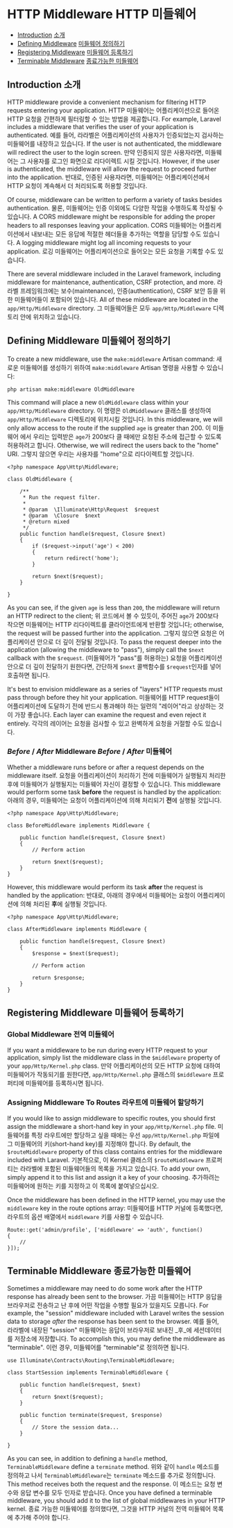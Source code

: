 # HTTP Middleware HTTP 미들웨어

- [Introduction](#introduction) [소개](#introduction) 
- [Defining Middleware](#defining-middleware) [미들웨어 정의하기](#defining-middleware)
- [Registering Middleware](#registering-middleware) [미들웨어 등록하기](#registering-middleware)
- [Terminable Middleware](#terminable-middleware) [종료가능한 미들웨어](#terminable-middleware)

<a name="introduction"></a>
## Introduction 소개

HTTP middleware provide a convenient mechanism for filtering HTTP requests entering your application. HTTP 미들웨어는 어플리케이션으로 들어온 HTTP 요청을 간편하게 필터링할 수 있는 방법을 제공합니다. For example, Laravel includes a middleware that verifies the user of your application is authenticated. 예를 들어, 라라벨은 어플리케이션의 사용자가 인증되었는지 검사하는 미들웨어를 내장하고 있습니다. If the user is not authenticated, the middleware will redirect the user to the login screen. 만약 인증되지 않은 사용자라면, 미들웨어는 그 사용자를 로그인 화면으로 리다이렉트 시킬 것입니다. However, if the user is authenticated, the middleware will allow the request to proceed further into the application. 반대로,  인증된 사용자라면, 미들웨어는 어플리케이션에서 HTTP 요청이 계속해서 더 처리되도록 허용할 것입니다.

Of course, middleware can be written to perform a variety of tasks besides authentication. 물론, 미들웨어는 인증 이외에도 다양한 작업을 수행하도록 작성될 수 있습니다. A CORS middleware might be responsible for adding the proper headers to all responses leaving your application. CORS 미들웨어는 어플리케이션에서 내보내는 모든 응답에 적절한 헤더들을 추가하는 역할을 담당할 수도 있습니다. A logging middleware might log all incoming requests to your application. 로깅 미들웨어는 어플리케이션으로 들어오는 모든 요청을 기록할 수도 있습니다.

There are several middleware included in the Laravel framework, including middleware for maintenance, authentication, CSRF protection, and more. 라라벨 프레임워크에는 보수(maintenance), 인증(authentication), CSRF 보안 등을 위한 미들웨어들이 포함되어 있습니다. All of these middleware are located in the `app/Http/Middleware` directory. 그 미들웨어들은 모두  `app/Http/Middleware` 디렉토리 안에 위치하고 있습니다.

<a name="defining-middleware"></a>
## Defining Middleware 미들웨어 정의하기

To create a new middleware, use the `make:middleware` Artisan command: 새로운 미들웨어를 생성하기 위하여 `make:middleware` Artisan 명령을 사용할 수 있습니다:

	php artisan make:middleware OldMiddleware

This command will place a new `OldMiddleware` class within your `app/Http/Middleware` directory. 이 명령은 `OldMiddleware` 클래스를 생성하여 `app/Http/Middleware` 디렉토리에 위치시킬 것입니다.  In this middleware, we will only allow access to the route if the supplied `age` is greater than 200. 이 미들웨어 에서 우리는 입력받은 `age`가 200보다 클 때에만 요청된 주소에 접근할 수 있도록 허용하려고 합니다. Otherwise, we will redirect the users back to the "home" URI.  그렇지 않으면 우리는 사용자를 "home"으로 리다이렉트할 것입니다.

	<?php namespace App\Http\Middleware;

	class OldMiddleware {

		/**
		 * Run the request filter.
		 *
		 * @param  \Illuminate\Http\Request  $request
		 * @param  \Closure  $next
		 * @return mixed
		 */
		public function handle($request, Closure $next)
		{
			if ($request->input('age') < 200)
			{
				return redirect('home');
			}

			return $next($request);
		}

	}

As you can see, if the given `age` is less than `200`, the middleware will return an HTTP redirect to the client; 위 코드에서 볼 수 있듯이, 주어진 `age`가 200보다 작으면 미들웨어는 HTTP 리다이렉트를 클라이언트에게 반환할 것입니다; otherwise, the request will be passed further into the application. 그렇지 않으면 요청은 어플리케이션 안으로 더 깊이 전달될 것입니다. To pass the request deeper into the application (allowing the middleware to "pass"), simply call the `$next` callback with the `$request`.  (미들웨어가 "pass"를  허용하는) 요청을 어플리케이션 안으로 더 깊이 전달하기 원한다면, 간단하게 `$next` 콜백함수를 `$request`인자를 넣어 호출하면 됩니다.

It's best to envision middleware as a series of "layers" HTTP requests must pass through before they hit your application. 미들웨어를 HTTP request들이 어플리케이션에 도달하기 전에 반드시 통과해야 하는 일련의 "레이어"라고 상상하는 것이 가장 좋습니다. Each layer can examine the request and even reject it entirely. 각각의 레이어는 요청을 검사할 수 있고 완벽하게 요청을 거절할 수도 있습니다.

### *Before* / *After* Middleware  *Before* / *After* 미들웨어 

Whether a middleware runs before or after a request depends on the middleware itself. 요청을 어플리케이션이 처리하기 전에 미들웨어가 실행될지 처리한 후에 미들웨어가 실행될지는 미들웨어 자신이 결정할 수 있습니다. This middleware would perform some task **before** the request is handled by the application: 아래의 경우, 미들웨어는 요청이 어플리케이션에 의해 처리되기 **전**에 실행될 것입니다.

	<?php namespace App\Http\Middleware;

	class BeforeMiddleware implements Middleware {

		public function handle($request, Closure $next)
		{
			// Perform action

			return $next($request);
		}
	}

However, this middleware would perform its task **after** the request is handled by the application: 반대로, 아래의 경우에서 미들웨어는 요청이 어플리케이션에 의해 처리된 **후**에 실행될 것입니다.

	<?php namespace App\Http\Middleware;

	class AfterMiddleware implements Middleware {

		public function handle($request, Closure $next)
		{
			$response = $next($request);

			// Perform action

			return $response;
		}
	}

<a name="registering-middleware"></a>
## Registering Middleware 미들웨어 등록하기

### Global Middleware 전역 미들웨어

If you want a middleware to be run during every HTTP request to your application, simply list the middleware class in the `$middleware` property of your `app/Http/Kernel.php` class. 만약 어플리케이션의 모든 HTTP 요청에 대하여 미들웨어가 작동되기를 원한다면,  `app/Http/Kernel.php` 클래스의 `$middleware` 프로퍼티에 미들웨어를 등록하시면 됩니다.

### Assigning Middleware To Routes 라우트에 미들웨어 할당하기

If you would like to assign middleware to specific routes, you should first assign the middleware a short-hand key in your `app/Http/Kernel.php` file. 미들웨어를 특정 라우트에만 할당하고 싶을 때에는 우선 `app/Http/Kernel.php` 파일에 그 미들웨어의 키(short-hand key)를 지정해야 합니다. By default, the `$routeMiddleware` property of this class contains entries for the middleware included with Laravel.  기본적으로, 이 Kernel 클래스의  `$routeMiddleware`  프로퍼티는 라라벨에 포함된 미들웨어들의 목록을 가지고 있습니다. To add your own, simply append it to this list and assign it a key of your choosing. 추가하려는 미들웨어에 원하는 키를 지정하고 이 목록에 붙여넣으십시오.

Once the middleware has been defined in the HTTP kernel, you may use the `middleware` key in the route options array: 미들웨어를 HTTP 커널에 등록했다면, 라우트의 옵션 배열에서 `middleware` 키를 사용할 수 있습니다.

	Route::get('admin/profile', ['middleware' => 'auth', function()
	{
		//
	}]);

<a name="terminable-middleware"></a>
## Terminable Middleware 종료가능한 미들웨어

Sometimes a middleware may need to do some work after the HTTP response has already been sent to the browser. 가끔 미들웨어는 HTTP 응답을 브라우저로 전송하고 난 후에 어떤 작업을 수행할 필요가 있을지도 모릅니다. For example, the "session" middleware included with Laravel writes the session data to storage _after_ the response has been sent to the browser.  예를 들어, 라라벨에 내장된 "session" 미들웨어는 응답이 브라우저로 보내진 _후_에 세션데이터를 저장소에 저장합니다. To accomplish this, you may define the middleware as "terminable". 이런 경우,  미들웨어를 "terminable"로 정의하면 됩니다.

	use Illuminate\Contracts\Routing\TerminableMiddleware;

	class StartSession implements TerminableMiddleware {

		public function handle($request, $next)
		{
			return $next($request);
		}

		public function terminate($request, $response)
		{
			// Store the session data...
		}

	}

As you can see, in addition to defining a `handle` method, `TerminableMiddleware` define a `terminate` method. 위와 같이 `handle` 메소드를 정의하고 나서 `TerminableMiddleware`는 `terminate` 메소드를 추가로 정의합니다.  This method receives both the request and the response. 이 메소드는 요청 변수와 응답 변수를 모두 인자로 받습니다. Once you have defined a terminable middleware, you should add it to the list of global middlewares in your HTTP kernel. 종료 가능한 미들웨어를 정의했다면, 그것을 HTTP 커널의 전역 미들웨어 목록에 추가해 주어야 합니다.
